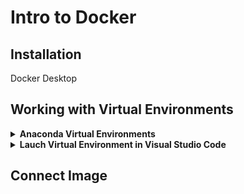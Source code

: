 # Intro to Docker

## Installation

Docker Desktop

## Working with Virtual Environments
<details>
	<summary><strong>Anaconda Virtual Environments</summary></strong>
* Open Anaconda Navigator
* Go to the Environments Section of Anaconda Navigator
* Create
* Name the Environment -> Create
</details>

<details>
	<summary><strong>Lauch Virtual Environment in Visual Studio Code</summary></strong>
* Open Anaconda Navigator
* Go to the Environments Section of Anaconda Navigator
* Create
* Name the Environment -> Create
</details>


## Connect Image





		
